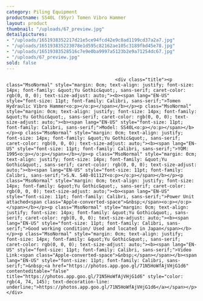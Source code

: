 ```yaml
---
category: Piling Equipment
productname: SS40L (95yr) Tomen Vibro Hammer
layout: product
thumbnail: "/uploads/67_preview.jpg"
detailpictures:
- "/uploads/1651938352217d21e5ce94fcd42e9c8ad1199cd37a2a7.jpg"
- "/uploads/165193835223078e1d595c82162ae105c3189fbd45e78.jpg"
- "/uploads/16519383528516c7e9e0ba9997a5123b2e9a71254dc67.jpg"
- "/uploads/67_preview.jpg"
sold: false
---
```


                                            <div class="title"><p class="MsoNormal" style="margin: 0cm; text-align: justify; font-size: 14px; font-family: &quot;Yu Gothic&quot;, sans-serif; caret-color: rgb(0, 0, 0); text-size-adjust: auto;"><b><span lang="EN-US" style="font-size: 11pt; font-family: Calibri, sans-serif;">Tomen Hydraulic Vibro Hammer<o:p></o:p></span></b></p><p class="MsoNormal" style="margin: 0cm; text-align: justify; font-size: 14px; font-family: &quot;Yu Gothic&quot;, sans-serif; caret-color: rgb(0, 0, 0); text-size-adjust: auto;"><b><span lang="EN-US" style="font-size: 11pt; font-family: Calibri, sans-serif;">Model: SS40L<o:p></o:p></span></b></p><p class="MsoNormal" style="margin: 0cm; text-align: justify; font-size: 14px; font-family: &quot;Yu Gothic&quot;, sans-serif; caret-color: rgb(0, 0, 0); text-size-adjust: auto;"><b><span lang="EN-US" style="font-size: 11pt; font-family: Calibri, sans-serif;">YOM: 1995<o:p></o:p></span></b></p><p class="MsoNormal" style="margin: 0cm; text-align: justify; font-size: 14px; font-family: &quot;Yu Gothic&quot;, sans-serif; caret-color: rgb(0, 0, 0); text-size-adjust: auto;"><b><span lang="EN-US" style="font-size: 11pt; font-family: Calibri, sans-serif;">S.N. S40-01112Y<o:p></o:p></span></b></p><p class="MsoNormal" style="margin: 0cm; text-align: justify; font-size: 14px; font-family: &quot;Yu Gothic&quot;, sans-serif; caret-color: rgb(0, 0, 0); text-size-adjust: auto;"><b><span lang="EN-US" style="font-size: 11pt; font-family: Calibri, sans-serif;">Power Unit attached<span class="Apple-converted-space">&nbsp;</span><o:p></o:p></span></b></p><p class="MsoNormal" style="margin: 0cm; text-align: justify; font-size: 14px; font-family: &quot;Yu Gothic&quot;, sans-serif; caret-color: rgb(0, 0, 0); text-size-adjust: auto;"><b><span lang="EN-US" style="font-size: 11pt; font-family: Calibri, sans-serif;">Good working condition/ Used and located in Japan</span></b></p><p class="MsoNormal" style="margin: 0cm; text-align: justify; font-size: 14px; font-family: &quot;Yu Gothic&quot;, sans-serif; caret-color: rgb(0, 0, 0); text-size-adjust: auto;"><b><span lang="EN-US" style="font-size: 11pt; font-family: Calibri, sans-serif;">Video Link:<span class="Apple-converted-space">&nbsp;</span></span></b><span lang="EN-US" style="font-size: 11pt; font-family: Calibri, sans-serif;">&nbsp;<a href="https://photos.app.goo.gl/71N5HoWfAjVHjG1d6" contenteditable="false" title="https://photos.app.goo.gl/71N5HoWfAjVHjG1d6" style="color: rgb(4, 74, 145); text-decoration-line: underline;">https://photos.app.goo.gl/71N5HoWfAjVHjG1d6</a></span></p></div>

